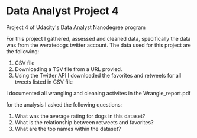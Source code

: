 # Data Analyst Project 4

Project 4 of Udacity's Data Analyst Nanodegree program

For this project I gathered, assessed and cleaned data, specifically the data was from the weratedogs twitter account. The data used for this project are the following:
1. CSV file
2. Downloading a TSV file from a URL provied. 
3. Using the Twitter API I downloaded the favorites and retweets for all tweets listed in CSV file

I documented all wrangling and cleaning activites in the Wrangle_report.pdf

for the analysis I asked the following questions:

1. What was the average rating for dogs in this dataset? 
2. What is the relationship between retweets and favorites?
3. What are the top names within the dataset?
